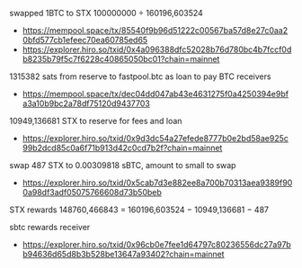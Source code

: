 swapped 1BTC to STX
100000000 ÷ 160196,603524

- https://mempool.space/tx/85540f9b96d51222c00567ba57d8e27c0aa20bfd577cb1efeec70ea60785ed65
- https://explorer.hiro.so/txid/0x4a096388dfc52028b76d780bc4b7fccf0db8235b79f5c7f6228c40865050bc01?chain=mainnet

1315382 sats from reserve to fastpool.btc as loan to pay BTC receivers

- https://mempool.space/tx/dec04dd047ab43e4631275f0a4250394e9bfa3a10b9bc2a78df75120d9437703

10949,136681 STX to reserve for fees and loan

- https://explorer.hiro.so/txid/0x9d3dc54a27efede8777b0e2bd58ae925c99b2dcd85c0a6f71b913d42c0cd7b2f?chain=mainnet

swap 487 STX to 0.00309818 sBTC, amount to small to swap

- https://explorer.hiro.so/txid/0x5cab7d3e882ee8a700b70313aea9389f900a98df3adf05075766608d73b50beb

STX rewards 148760,466843 = 160196,603524 − 10949,136681 − 487

sbtc rewards receiver

- https://explorer.hiro.so/txid/0x96cb0e7fee1d64797c80236556dc27a97bb94636d65d8b3b528be13647a93402?chain=mainnet
